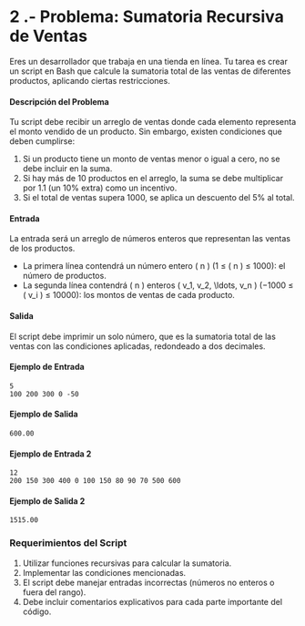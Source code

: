 # 2 .- Problema: Sumatoria Recursiva de Ventas

Eres un desarrollador que trabaja en una tienda en línea. Tu tarea es crear un script en Bash que calcule la sumatoria total de las ventas de diferentes productos, aplicando ciertas restricciones.

#### Descripción del Problema

Tu script debe recibir un arreglo de ventas donde cada elemento representa el monto vendido de un producto. Sin embargo, existen condiciones que deben cumplirse:

1. Si un producto tiene un monto de ventas menor o igual a cero, no se debe incluir en la suma.
2. Si hay más de 10 productos en el arreglo, la suma se debe multiplicar por 1.1 (un 10% extra) como un incentivo.
3. Si el total de ventas supera 1000, se aplica un descuento del 5% al total.

#### Entrada

La entrada será un arreglo de números enteros que representan las ventas de los productos.

- La primera línea contendrá un número entero \( n \) (1 ≤ \( n \) ≤ 1000): el número de productos.
- La segunda línea contendrá \( n \) enteros \( v_1, v_2, \ldots, v_n \) (−1000 ≤ \( v_i \) ≤ 10000): los montos de ventas de cada producto.

#### Salida

El script debe imprimir un solo número, que es la sumatoria total de las ventas con las condiciones aplicadas, redondeado a dos decimales.

#### Ejemplo de Entrada

```
5
100 200 300 0 -50
```

#### Ejemplo de Salida

```
600.00
```

#### Ejemplo de Entrada 2

```
12
200 150 300 400 0 100 150 80 90 70 500 600
```

#### Ejemplo de Salida 2

```
1515.00
```

### Requerimientos del Script

1. Utilizar funciones recursivas para calcular la sumatoria.
2. Implementar las condiciones mencionadas.
3. El script debe manejar entradas incorrectas (números no enteros o fuera del rango).
4. Debe incluir comentarios explicativos para cada parte importante del código.
